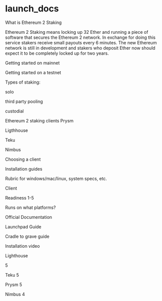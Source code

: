 # launch_docs
What is Ethereum 2 Staking

Ethereum 2 Staking means locking up 32 Ether and running a piece of software that secures the Ethereum 2 network. In exchange for doing this service stakers receive small payouts every 6 minutes. The new Ethereum network is still in development and stakers who deposit Ether now should expect it to be completely locked up for two years.

Getting started on mainnet

Getting started on a testnet

Types of staking:

solo

third party pooling

custodial


Ethereum 2 staking clients
Prysm

Ligthhouse

Teku

Nimbus

Choosing a client

Installation guides

Rubric for windows/mac/linux, system specs, etc.


Client

Readiness 1-5

Runs on what platforms?

Official Documentation

Launchpad Guide

Cradle to grave guide

Installation video

Lighthouse

5










Teku
5










Prysm
5










Nimbus
4












